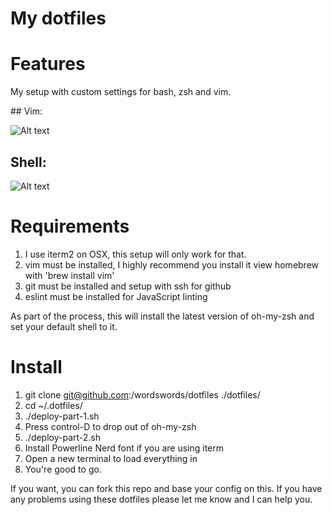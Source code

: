 # My dotfiles

# Features

My setup with custom settings for bash, zsh and vim.

## Vim:

![Alt text](http://i.imgur.com/ghAavTh.png "My vim setup")

## Shell:

![Alt text](http://i.imgur.com/aMrGjDy.png "My zsh setup")

# Requirements

1. I use iterm2 on OSX, this setup will only work for that.
2. vim must be installed, I highly recommend you install it view homebrew with 'brew install vim'
3. git must be installed and setup with ssh for github
4. eslint must be installed for JavaScript linting

As part of the process, this will install the latest version of oh-my-zsh and set your default shell to it.


# Install

1. git clone git@github.com:/wordswords/dotfiles ./dotfiles/
2. cd ~/.dotfiles/
3. ./deploy-part-1.sh
3. Press control-D to drop out of oh-my-zsh
4. ./deploy-part-2.sh
5. Install Powerline Nerd font if you are using iterm
6. Open a new terminal to load everything in
7. You're good to go.

If you want, you can fork this repo and base your config on this. If you have any problems using these dotfiles please let me know and I can help you.

